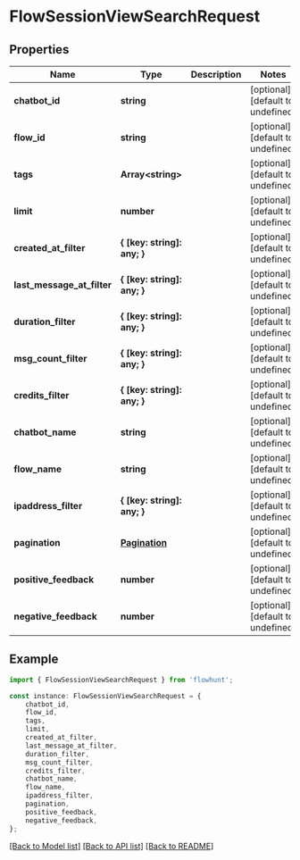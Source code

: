 # FlowSessionViewSearchRequest


## Properties

Name | Type | Description | Notes
------------ | ------------- | ------------- | -------------
**chatbot_id** | **string** |  | [optional] [default to undefined]
**flow_id** | **string** |  | [optional] [default to undefined]
**tags** | **Array&lt;string&gt;** |  | [optional] [default to undefined]
**limit** | **number** |  | [optional] [default to undefined]
**created_at_filter** | **{ [key: string]: any; }** |  | [optional] [default to undefined]
**last_message_at_filter** | **{ [key: string]: any; }** |  | [optional] [default to undefined]
**duration_filter** | **{ [key: string]: any; }** |  | [optional] [default to undefined]
**msg_count_filter** | **{ [key: string]: any; }** |  | [optional] [default to undefined]
**credits_filter** | **{ [key: string]: any; }** |  | [optional] [default to undefined]
**chatbot_name** | **string** |  | [optional] [default to undefined]
**flow_name** | **string** |  | [optional] [default to undefined]
**ipaddress_filter** | **{ [key: string]: any; }** |  | [optional] [default to undefined]
**pagination** | [**Pagination**](Pagination.md) |  | [optional] [default to undefined]
**positive_feedback** | **number** |  | [optional] [default to undefined]
**negative_feedback** | **number** |  | [optional] [default to undefined]

## Example

```typescript
import { FlowSessionViewSearchRequest } from 'flowhunt';

const instance: FlowSessionViewSearchRequest = {
    chatbot_id,
    flow_id,
    tags,
    limit,
    created_at_filter,
    last_message_at_filter,
    duration_filter,
    msg_count_filter,
    credits_filter,
    chatbot_name,
    flow_name,
    ipaddress_filter,
    pagination,
    positive_feedback,
    negative_feedback,
};
```

[[Back to Model list]](../README.md#documentation-for-models) [[Back to API list]](../README.md#documentation-for-api-endpoints) [[Back to README]](../README.md)
